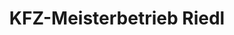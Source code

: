---
title: "KFZ-Meisterbetrieb Riedl"
url: /wolfersdorf/kfz-meisterbetrieb-riedl/
shop: Autowerkstatt
---